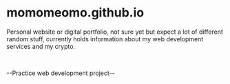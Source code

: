 # momomeomo.github.io
<p>
  Personal website or digital portfolio, not sure yet but expect a lot of different random stuff, currently holds information about my web development services and my crypto.
</p>

<br>

<p>
  --Practice web development project--
</p>
